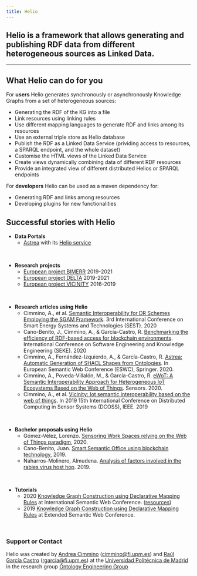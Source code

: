 ```yaml
---
title: Helio
---
```


## Helio is a framework that allows generating and publishing RDF data from different heterogeneous sources as Linked Data. 

-------------

## What Helio can do for you

For **users** Helio generates synchronously or asynchronously Knowledge Graphs from a set of heterogeneous sources:
* Generating the RDF of the KG into a file
* Link resources using linking rules
* Use different mapping languages to generate RDF and links among its resources
* Use an external triple store as Helio database
* Publish the RDF as a Linked Data Service (prividing access to resources, a SPARQL endpoint, and the whole dataset)
* Customise the HTML views of the Linked Data Service
* Create views dynamically combining data of different RDF resources
* Provide an integrated view of different distributed Helios or SPARQL endpoints

For **developers** Helio can be used as a maven dependency for:
* Generating RDF and links among resources
* Developing plugins for new functionalities


## Successful stories with Helio

* **Data Portals**
  - [Astrea](https://astrea.linkeddata.es/) with its [Helio service](https://astrea.helio.linkeddata.es/)
<br/>

* **Research projects**
  - [European project BIMERR](https://bimerr.eu/) 2019-2021 
  - [European project DELTA](https://www.delta-h2020.eu/) 2019-2021
  - [European project VICINITY](https://www.vicinity2020.eu/vicinity/) 2016-2019
<br/>

* **Research articles using Helio**
  - Cimmino, A., et al. [Semantic Interoperability for DR Schemes Employing the SGAM Framework](https://ieeexplore.ieee.org/abstract/document/9203338). 3rd International Conference on Smart Energy Systems and Technologies (SEST). 2020
  - Cano-Benito, J., Cimmino, A., & García-Castro, R. [Benchmarking the efficiency of RDF-based access for blockchain environments](https://www.delta-h2020.eu/wp-content/uploads/2020/08/SEKE_2020.pdf). International Conference on Software Engineering and Knowledge Engineering (SEKE). 2020
  - Cimmino, A., Fernández-Izquierdo, A., & García-Castro, R. [Astrea: Automatic Generation of SHACL Shapes from Ontologies](https://link.springer.com/chapter/10.1007%2F978-3-030-49461-2_29). In European Semantic Web Conference (ESWC), Springer. 2020.
  - Cimmino, A., Poveda-Villalón, M., & García-Castro, R. [eWoT: A Semantic Interoperability Approach for Heterogeneous IoT Ecosystems Based on the Web of Things](https://www.mdpi.com/1424-8220/20/3/822). Sensors. 2020.
  - Cimmino, A., et al. [Vicinity: Iot semantic interoperability based on the web of things](https://ieeexplore.ieee.org/abstract/document/8804825). In 2019 15th International Conference on Distributed Computing in Sensor Systems (DCOSS), IEEE. 2019
<br/>

* **Bachelor proposals using Helio**
  - Gómez-Vélez, Lorenzo. [Sensoring Work Spaces relying on the Web of Things paradigm](http://oa.upm.es/58136/), 2020. 
  - Cano-Benito, Juan. [Smart Semantic Office using blockchain technology](http://oa.upm.es/55994/), 2019. 
  - Naharros-Molinero, Almudena. [Analysis of factors involved in the rabies virus host hop](http://oa.upm.es/57068/). 2019. 
<br/>

* **Tutorials**
  - 2020 [Knowledge Graph Construction using Declarative Mapping Rules](https://iswc2020.semanticweb.org/program/tutorials/) at International Semantic Web Conference. ([resources](https://github.com/oeg-upm/kgc-tutorial-iswc2020)) 
  - 2019 [Knowledge Graph Construction using Declarative Mapping Rules](https://2019.eswc-conferences.org/tutorials-workshops/) at Extended Semantic Web Conference. 
<br/>
  
### Support or Contact

Helio was created by [Andrea Cimmino](https://scholar.google.es/citations?user=_6U9WMcAAAAJ&hl=es&oi=ao) (cimmino@fi.upm.es) and [Raúl García Castro](http://garcia-castro.com/) (rgarcia@fi.upm.es) at the [Universidad Politécnica de Madrid](https://www.upm.es/) in the research group [Ontology Engineering Group](https://www.oeg-upm.net/)
